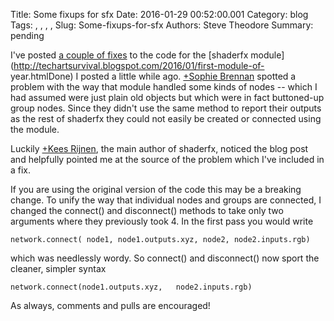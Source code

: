Title: Some fixups for sfx
Date: 2016-01-29 00:52:00.001
Category: blog
Tags: , , , , 
Slug: Some-fixups-for-sfx
Authors: Steve Theodore
Summary: pending

I've posted [a couple of fixes](https://github.com/theodox/sfx/commits/master)
to the code for the [shaderfx
module](http://techartsurvival.blogspot.com/2016/01/first-module-of-
year.htmlDone) I posted a little while ago.  [+Sophie
Brennan](https://plus.google.com/116374315761191190711) spotted a problem with
the way that module handled some kinds of nodes -- which I had assumed were
just plain old objects but which were in fact buttoned-up group nodes.  Since
they didn't use the same method to report their outputs as the rest of
shaderfx they could not easily be created or connected using the module.  
  
Luckily  [+Kees Rijnen](https://plus.google.com/115746724358684308496), the
main author of shaderfx, noticed the blog post and helpfully  pointed me at
the source of the problem which I've included in a fix.  
  
If you are using the original version of the code this may be a breaking
change.  To unify the way that individual nodes and groups are connected,  I
changed the connect() and disconnect() methods to take only two arguments
where they previously took 4.  In the first pass you would write  
  

    
    
    network.connect( node1, node1.outputs.xyz, node2, node2.inputs.rgb)  
      
    

which was needlessly wordy.  So connect() and disconnect() now sport the
cleaner, simpler syntax  
  

    
    
    network.connect(node1.outputs.xyz,   node2.inputs.rgb)  
      
    

As always, comments and pulls are encouraged!


